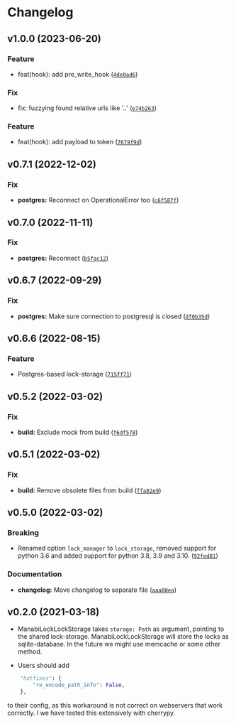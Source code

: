 # Changelog

<!--next-version-placeholder-->

## v1.0.0 (2023-06-20)

### Feature
* feat(hook): add pre_write_hook ([`4de0ad6`](https://github.com/projectcaluma/manabi/commit/4de0ad65b95bbd0be5fa19ed986660233fcd6b6c))

### Fix
* fix: fuzzying found relative urls like '..' ([`e74b263`](https://github.com/projectcaluma/manabi/commit/e74b2638f9413b339988dea52eb2b8747262a2dc))

### Feature
* feat(hook): add payload to token ([`7679f9d`](https://github.com/projectcaluma/manabi/commit/7679f9d2d1a87fd933c5af109bfb1ec244a0c480))

## v0.7.1 (2022-12-02)

### Fix
* **postgres:** Reconnect on OperationalError too ([`c6f587f`](https://github.com/projectcaluma/manabi/commit/c6f587f6b855d8053536f99a6cc6afe654e44eb9))

## v0.7.0 (2022-11-11)

### Fix
* **postgres:** Reconnect ([`b5fac12`](https://github.com/projectcaluma/manabi/commit/b5fac12089ef96e775959ef9597f8dfa86050609))

## v0.6.7 (2022-09-29)

### Fix
* **postgres:** Make sure connection to postgresql is closed ([`df0b35d`](https://github.com/projectcaluma/manabi/commit/df0b35d04729071115b77d54fb6b3f34d4b99cad))

## v0.6.6 (2022-08-15)

### Feature
* Postgres-based lock-storage ([`715ff71`](https://github.com/projectcaluma/manabi/commit/715ff716a8556c4edd5c7d3b18dffdf21cc2175b))

## v0.5.2 (2022-03-02)

### Fix
* **build:** Exclude mock from build ([`f6df578`](https://github.com/projectcaluma/manabi/commit/f6df5787432870239ddecc8075718694023866e3))

## v0.5.1 (2022-03-02)

### Fix
* **build:** Remove obsolete files from build ([`ffa82e9`](https://github.com/projectcaluma/manabi/commit/ffa82e9b57ebbb097bcc4498be8feb4eeec5d3a3))

## v0.5.0 (2022-03-02)

### Breaking
* Renamed option `lock_manager` to `lock_storage`, removed support for python 3.6 and added support for python 3.8, 3.9 and 3.10. ([`92fed81`](https://github.com/projectcaluma/manabi/commit/92fed817353d28b02f64a9ec84dca0cc4e418037))

### Documentation
* **changelog:** Move changelog to separate file ([`aaa80ea`](https://github.com/projectcaluma/manabi/commit/aaa80eac7165ed78be2e7783e0717bb9423891cf))

## v0.2.0 (2021-03-18)

- ManabiLockLockStorage takes `storage: Path` as argument, pointing to the
  shared lock-storage. ManabiLockLockStorage will store the locks as
  sqlite-database. In the future we might use memcache or some other method.

- Users should add

```python
    "hotfixes": {
        "re_encode_path_info": False,
    },
```

to their config, as this workaround is not correct on webservers that work
correctly. I we have tested this extensively with cherrypy.
